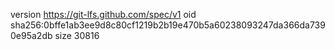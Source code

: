 version https://git-lfs.github.com/spec/v1
oid sha256:0bffe1ab3ee9d8c80cf1219b2b19e470b5a60238093247da366da7390e95a2db
size 30816
